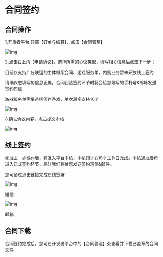 # 合同签约

## 合同操作

1.开发者平台 顶部【订单与结算】，点击【合同管理】

![img](https://arkimg.ark.online/(null)-20240520170602356.png)

2.点击右上角【申请协议】，选择所需的协议类型，填写相关信息后点击下一步；

目前仅支持广告联运的主体框架合同、游戏服务单，内购业务暂未开放线上签约

请确保您填写的信息正确，合同到达签约环节时将会给您填写的手机号&邮箱发送签约短信

游戏服务单需要选择签约游戏，单次最多支持10个

![img](https://arkimg.ark.online/(null)-20240520170602195.png)

3.确认协议内容，点击提交审核

![img](https://arkimg.ark.online/(null)-20240520170602458.png)

## 线上签约

完成上一步操作后，将进入平台审核，审核预计在15个工作日完成。审核通过后将进入正式签约环节，届时我们将给您发送签约短信&邮件。

您可通过点击链接完成在线签署

![img](https://arkimg.ark.online/(null)-20240520170602481.png)

短信

![img](https://arkimg.ark.online/(null)-20240520170602374.png)

邮箱

## 合同下载

合同签约完成后，您可在开发者平台中的【合同管理】处查看并下载已盖章的合同文件